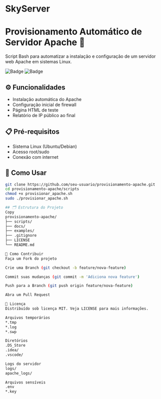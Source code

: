 # SkyServer
# Provisionamento Automático de Servidor Apache 🚀

Script Bash para automatizar a instalação e configuração de um servidor web Apache em sistemas Linux.

![Badge](https://img.shields.io/badge/Status-Concluído-green)
![Badge](https://img.shields.io/badge/Shell_Script-v1.0-blue)

## ⚙️ Funcionalidades
- Instalação automática do Apache
- Configuração inicial de firewall
- Página HTML de teste
- Relatório de IP público ao final

## 📋 Pré-requisitos
- Sistema Linux (Ubuntu/Debian)
- Acesso root/sudo
- Conexão com internet

## 🚀 Como Usar
```bash
git clone https://github.com/seu-usuario/provisionamento-apache.git
cd provisionamento-apache/scripts
chmod +x provisionar_apache.sh
sudo ./provisionar_apache.sh

## 🗂️ Estrutura do Projeto
Copy
provisionamento-apache/
├── scripts/
├── docs/
├── examples/
├── .gitignore
├── LICENSE
└── README.md

🤝 Como Contribuir
Faça um Fork do projeto

Crie uma Branch (git checkout -b feature/nova-feature)

Commit suas mudanças (git commit -m 'Adiciona nova feature')

Push para a Branch (git push origin feature/nova-feature)

Abra um Pull Request

📄 Licença
Distribuído sob licença MIT. Veja LICENSE para mais informações.

Arquivos temporários
*.tmp
*.log
*.swp

Diretórios
.DS_Store
.idea/
.vscode/

Logs do servidor
logs/
apache_logs/

Arquivos sensíveis
.env
*.key



